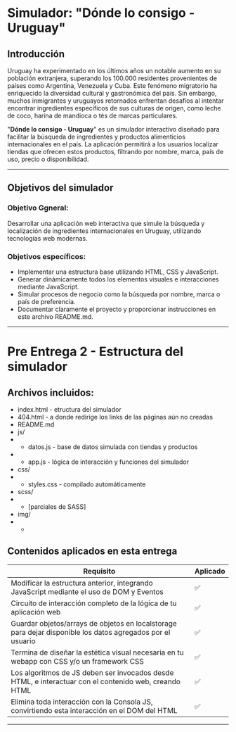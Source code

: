 # Simulador: "Dónde lo consigo - Uruguay"

## Introducción

Uruguay ha experimentado en los últimos años un notable aumento en su población extranjera, superando los 100.000 residentes provenientes de países como Argentina, Venezuela y Cuba. Este fenómeno migratorio ha enriquecido la diversidad cultural y gastronómica del país. Sin embargo, muchos inmigrantes y uruguayos retornados enfrentan desafíos al intentar encontrar ingredientes específicos de sus culturas de origen, como leche de coco, harina de mandioca o tés de marcas particulares.

"**Dónde lo consigo - Uruguay**" es un simulador interactivo diseñado para facilitar la búsqueda de ingredientes y productos alimenticios internacionales en el país. La aplicación permitirá a los usuarios localizar tiendas que ofrecen estos productos, filtrando por nombre, marca, país de uso, precio o disponibilidad.

---

## Objetivos del simulador

### Objetivo Ggneral:
Desarrollar una aplicación web interactiva que simule la búsqueda y localización de ingredientes internacionales en Uruguay, utilizando tecnologías web modernas.

### Objetivos específicos:

- Implementar una estructura base utilizando HTML, CSS y JavaScript.
- Generar dinámicamente todos los elementos visuales e interacciones mediante JavaScript.
- Simular procesos de negocio como la búsqueda por nombre, marca o país de preferencia.
- Documentar claramente el proyecto y proporcionar instrucciones en este archivo README.md.

---

# Pre Entrega 2 - Estructura del simulador

## Archivos incluidos:
- index.html - etructura del simulador
- 404.html - a donde redirige los links de las páginas aún no creadas
- README.md
-  js/
-  - datos.js - base de datos simulada con tiendas y productos
-  - app.js - lógica de interacción y funciones del simulador
- css/
- - styles.css - compilado automáticamente
- scss/
- - [parciales de SASS]
- img/
- -    


## Contenidos aplicados en esta entrega

| Requisito                                                                                                                      | Aplicado |
|--------------------------------------------------------------------------------------------------------------------------------|----------|
| Modificar la estructura anterior, integrando JavaScript mediante el uso de DOM y Eventos                                       | ✅       |
| Circuito de interacción completo de la lógica de tu aplicación web                                                             | ✅       |
| Guardar objetos/arrays de objetos en localstorage para dejar disponible los datos agregados por el usuario                     | ✅       |
| Termina de diseñar la estética visual necesaria en tu webapp con CSS y/o un framework CSS                                      | ✅       |
| Los algoritmos de JS deben ser invocados desde HTML, e interactuar con el contenido web, creando HTML                          | ✅       |
| Elimina toda interacción con la Consola JS, convirtiendo esta interacción en el DOM del HTML                                   | ✅       |
---



